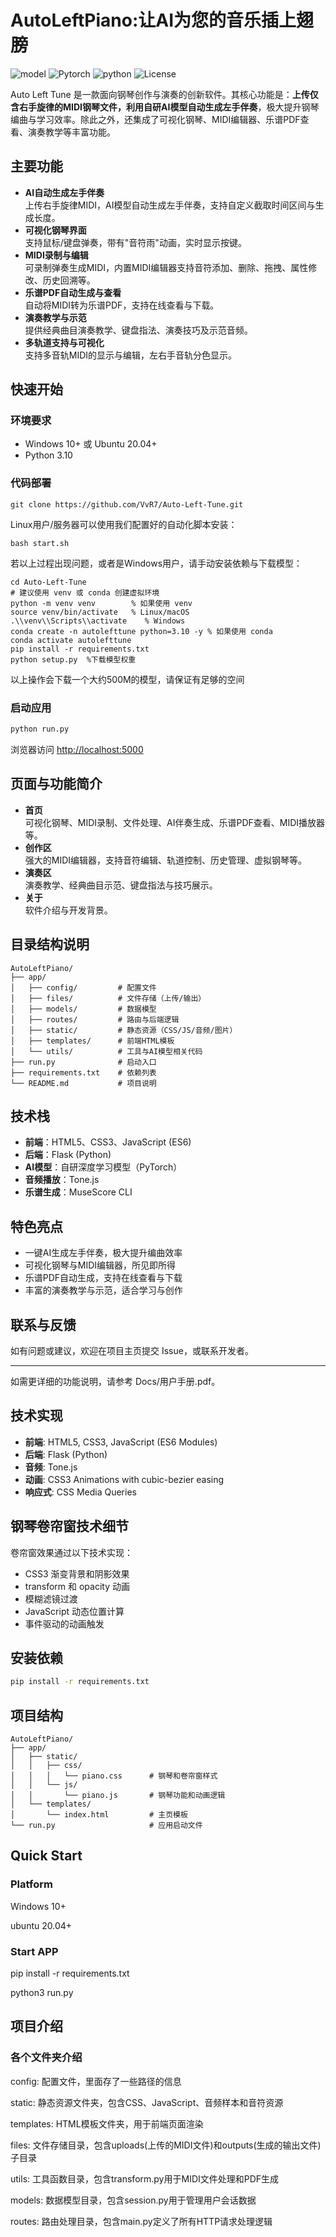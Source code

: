 # AutoLeftPiano:让AI为您的音乐插上翅膀
![model](pic/model.png)
![Pytorch](pic/pytorch.png)
![python](pic/python.png)
![License](pic/license.png)

Auto Left Tune 是一款面向钢琴创作与演奏的创新软件。其核心功能是：**上传仅含右手旋律的MIDI钢琴文件，利用自研AI模型自动生成左手伴奏**，极大提升钢琴编曲与学习效率。除此之外，还集成了可视化钢琴、MIDI编辑器、乐谱PDF查看、演奏教学等丰富功能。

## 主要功能

- **AI自动生成左手伴奏**  
  上传右手旋律MIDI，AI模型自动生成左手伴奏，支持自定义截取时间区间与生成长度。
- **可视化钢琴界面**  
  支持鼠标/键盘弹奏，带有"音符雨"动画，实时显示按键。
- **MIDI录制与编辑**  
  可录制弹奏生成MIDI，内置MIDI编辑器支持音符添加、删除、拖拽、属性修改、历史回溯等。
- **乐谱PDF自动生成与查看**  
  自动将MIDI转为乐谱PDF，支持在线查看与下载。
- **演奏教学与示范**  
  提供经典曲目演奏教学、键盘指法、演奏技巧及示范音频。
- **多轨道支持与可视化**  
  支持多音轨MIDI的显示与编辑，左右手音轨分色显示。

## 快速开始

### 环境要求
- Windows 10+ 或 Ubuntu 20.04+
- Python 3.10

### 代码部署
```
git clone https://github.com/VvR7/Auto-Left-Tune.git
```
Linux用户/服务器可以使用我们配置好的自动化脚本安装：
```
bash start.sh
```
若以上过程出现问题，或者是Windows用户，请手动安装依赖与下载模型：
```
cd Auto-Left-Tune  
# 建议使用 venv 或 conda 创建虚拟环境
python -m venv venv        % 如果使用 venv
source venv/bin/activate   % Linux/macOS
.\\venv\\Scripts\\activate    % Windows
conda create -n autolefttune python=3.10 -y % 如果使用 conda
conda activate autolefttune
pip install -r requirements.txt
python setup.py  %下载模型权重
```
以上操作会下载一个大约500M的模型，请保证有足够的空间
### 启动应用
```bash
python run.py
```
浏览器访问 [http://localhost:5000](http://localhost:5000)

## 页面与功能简介

- **首页**  
  可视化钢琴、MIDI录制、文件处理、AI伴奏生成、乐谱PDF查看、MIDI播放器等。
- **创作区**  
  强大的MIDI编辑器，支持音符编辑、轨道控制、历史管理、虚拟钢琴等。
- **演奏区**  
  演奏教学、经典曲目示范、键盘指法与技巧展示。
- **关于**  
  软件介绍与开发背景。

## 目录结构说明

```
AutoLeftPiano/
├── app/
│   ├── config/         # 配置文件
│   ├── files/          # 文件存储（上传/输出）
│   ├── models/         # 数据模型
│   ├── routes/         # 路由与后端逻辑
│   ├── static/         # 静态资源（CSS/JS/音频/图片）
│   ├── templates/      # 前端HTML模板
│   └── utils/          # 工具与AI模型相关代码
├── run.py              # 启动入口
├── requirements.txt    # 依赖列表
└── README.md           # 项目说明
```

## 技术栈

- **前端**：HTML5、CSS3、JavaScript (ES6)
- **后端**：Flask (Python)
- **AI模型**：自研深度学习模型（PyTorch）
- **音频播放**：Tone.js
- **乐谱生成**：MuseScore CLI

## 特色亮点

- 一键AI生成左手伴奏，极大提升编曲效率
- 可视化钢琴与MIDI编辑器，所见即所得
- 乐谱PDF自动生成，支持在线查看与下载
- 丰富的演奏教学与示范，适合学习与创作

## 联系与反馈

如有问题或建议，欢迎在项目主页提交 Issue，或联系开发者。

---

如需更详细的功能说明，请参考 Docs/用户手册.pdf。

## 技术实现

- **前端**: HTML5, CSS3, JavaScript (ES6 Modules)
- **后端**: Flask (Python)
- **音频**: Tone.js
- **动画**: CSS3 Animations with cubic-bezier easing
- **响应式**: CSS Media Queries

## 钢琴卷帘窗技术细节

卷帘窗效果通过以下技术实现：
- CSS3 渐变背景和阴影效果
- transform 和 opacity 动画
- 模糊滤镜过渡
- JavaScript 动态位置计算
- 事件驱动的动画触发

## 安装依赖

```bash
pip install -r requirements.txt
```

## 项目结构

```
AutoLeftPiano/
├── app/
│   ├── static/
│   │   ├── css/
│   │   │   └── piano.css      # 钢琴和卷帘窗样式
│   │   └── js/
│   │       └── piano.js       # 钢琴功能和动画逻辑
│   └── templates/
│       └── index.html         # 主页模板
└── run.py                     # 应用启动文件
```

## Quick Start
### Platform
Windows 10+

ubuntu 20.04+
### Start APP
pip install -r requirements.txt

python3 run.py
## 项目介绍
### 各个文件夹介绍
config: 配置文件，里面存了一些路径的信息

static: 静态资源文件夹，包含CSS、JavaScript、音频样本和音符资源

templates: HTML模板文件夹，用于前端页面渲染

files: 文件存储目录，包含uploads(上传的MIDI文件)和outputs(生成的输出文件)子目录

utils: 工具函数目录，包含transform.py用于MIDI文件处理和PDF生成

models: 数据模型目录，包含session.py用于管理用户会话数据

routes: 路由处理目录，包含main.py定义了所有HTTP请求处理逻辑
